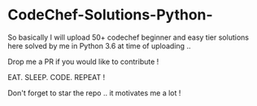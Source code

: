 # CodeChef-Solutions-Python-

So basically I will upload 50+ codechef beginner and easy tier solutions here solved by me in Python 3.6 at time of uploading ..


Drop me a PR if you would like to contribute ! 


EAT. SLEEP. CODE. REPEAT ! 

Don't forget to star the repo .. it motivates me a lot ! 
